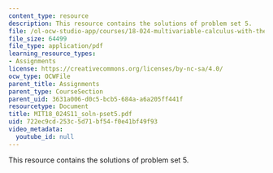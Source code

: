 ```yaml
---
content_type: resource
description: This resource contains the solutions of problem set 5.
file: /ol-ocw-studio-app/courses/18-024-multivariable-calculus-with-theory-spring-2011/722ec9cd253c5d71bf54f0e41bf49f93_MIT18_024S11_soln-pset5.pdf
file_size: 64499
file_type: application/pdf
learning_resource_types:
- Assignments
license: https://creativecommons.org/licenses/by-nc-sa/4.0/
ocw_type: OCWFile
parent_title: Assignments
parent_type: CourseSection
parent_uid: 3631a006-d0c5-bcb5-684a-a6a205ff441f
resourcetype: Document
title: MIT18_024S11_soln-pset5.pdf
uid: 722ec9cd-253c-5d71-bf54-f0e41bf49f93
video_metadata:
  youtube_id: null
---
```

This resource contains the solutions of problem set 5.